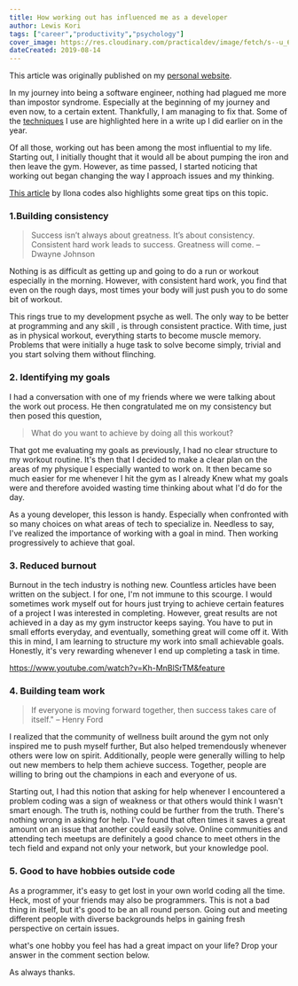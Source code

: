 ```yaml
---
title: How working out has influenced me as a developer
author: Lewis Kori
tags: ["career","productivity","psychology"]
cover_image: https://res.cloudinary.com/practicaldev/image/fetch/s--u_69avF7--/c_imagga_scale,f_auto,fl_progressive,h_420,q_auto,w_1000/https://res.cloudinary.com/practicaldev/image/fetch/s--GjyFBfuC--/c_imagga_scale%2Cf_auto%2Cfl_progressive%2Ch_420%2Cq_auto%2Cw_1000/https://thepracticaldev.s3.amazonaws.com/i/e9lyg282f6wxcu8rmd3y.jpg
dateCreated: 2019-08-14
---
```


This article was originally published on my [personal website](https://lewiskori.com/post/how-working-out-has-influenced-me-as-a-developer).

In my journey into being a software engineer, nothing had plagued me more than impostor syndrome. Especially at the beginning of my journey and even now, to a certain extent. Thankfully, I am managing to fix that. Some of the [techniques](https://lewiskori.com/post/continuous-improvementcontinuous-growth-as-a-developer) I use are highlighted here in a write up I did earlier on in the year.

Of all those, working out has been among the most influential to my life. Starting out, I initially thought that it would all be about pumping the iron and then leave the gym. However, as time passed, I started noticing that working out began changing the way I approach issues and my thinking.

[This article](https://dev.to/ilonacodes/how-to-stay-fit-physically-and-mentally-and-keep-coding-5a4p?utm_source=additional_box&utm_medium=internal&utm_campaign=regular&booster_org=) by Ilona codes also highlights some great tips on this topic.

### 1.Building consistency

>Success isn’t always about greatness. It’s about consistency. Consistent hard work leads to success. Greatness will come. – Dwayne Johnson

Nothing is as difficult as getting up and going to do a run or workout especially in the morning. However, with consistent hard work, you find that even on the rough days, most times your body will just push you to do some bit of workout.

 This rings true to my development psyche as well. The only way to be better at programming and any skill , is through consistent practice. With time, just as in physical workout, everything starts to become muscle memory. Problems that were initially a huge task to solve become simply, trivial and you start solving them without flinching.

### 2. Identifying my goals

I had a conversation with one of my friends where we were talking about the work out process. He then congratulated me on my consistency but then posed this question,
> What do you want to achieve by doing all this workout?

That got me evaluating my goals as previously, I had no clear structure to my workout routine. It's then that I decided to make a clear plan on the areas of my physique I especially wanted to work on. It then became so much easier for me whenever I hit the gym as I already Knew what my goals were and therefore avoided wasting time thinking about what I'd do for the day.

As a young developer, this lesson is handy. Especially when confronted with so many choices on what areas of tech to specialize in. Needless to say, I've realized the importance of working with a goal in mind. Then working progressively to achieve that goal.

### 3. Reduced burnout

Burnout in the tech industry is nothing new. Countless articles have been written on the subject. I for one, I'm not immune to this scourge.
I would sometimes work myself out for hours just trying to achieve certain features of a project I was interested in completing.
However, great results are not achieved in a day as my gym instructor keeps saying. You have to  put in small efforts everyday, and eventually, something great will come off it. 
With this in mind, I am learning to structure my work into small achievable goals. Honestly, it's very rewarding whenever I end up completing a task in time.

<https://www.youtube.com/watch?v=Kh-MnBlSrTM&feature>

### 4. Building team work

> If everyone is moving forward together, then success takes care of itself." – Henry Ford

I realized that the community of wellness built around the gym not only inspired me to push myself further, But also helped tremendously whenever others were low on spirit. Additionally, people were generally willing to help out new members to help them achieve success. Together, people are willing to bring out the champions in each and everyone of us.

Starting out, I had this notion that asking for help whenever I encountered a problem coding was a sign of weakness or that others would think I wasn't smart enough. 
The truth is, nothing could be further from the truth.
There's nothing wrong in asking for help. I've found that often times it saves a great amount on an issue that another could easily solve. Online communities and attending tech meetups are definitely a good chance to meet others in the tech field and expand not only your network, but your knowledge pool.

### 5. Good to have hobbies outside code

As a programmer, it's easy to get lost in your own world coding all the time.
Heck, most of your friends may also be programmers. This is not a bad thing in itself, but it's good to be an all round person. Going out and meeting different people with diverse backgrounds helps in gaining fresh perspective on certain issues.

what's one hobby you feel has had a great impact on your life?
Drop your answer in the comment section below.

As always thanks.
